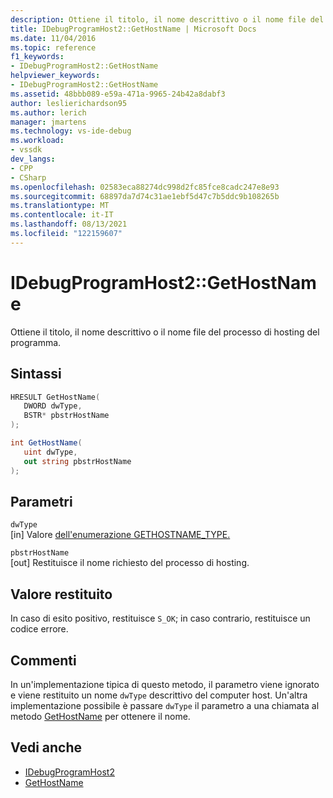 ```yaml
---
description: Ottiene il titolo, il nome descrittivo o il nome file del processo di hosting del programma.
title: IDebugProgramHost2::GetHostName | Microsoft Docs
ms.date: 11/04/2016
ms.topic: reference
f1_keywords:
- IDebugProgramHost2::GetHostName
helpviewer_keywords:
- IDebugProgramHost2::GetHostName
ms.assetid: 48bbb089-e59a-471a-9965-24b42a8dabf3
author: leslierichardson95
ms.author: lerich
manager: jmartens
ms.technology: vs-ide-debug
ms.workload:
- vssdk
dev_langs:
- CPP
- CSharp
ms.openlocfilehash: 02583eca88274dc998d2fc85fce8cadc247e8e93
ms.sourcegitcommit: 68897da7d74c31ae1ebf5d47c7b5ddc9b108265b
ms.translationtype: MT
ms.contentlocale: it-IT
ms.lasthandoff: 08/13/2021
ms.locfileid: "122159607"
---
```

# <a name="idebugprogramhost2gethostname"></a>IDebugProgramHost2::GetHostName
Ottiene il titolo, il nome descrittivo o il nome file del processo di hosting del programma.

## <a name="syntax"></a>Sintassi

```cpp
HRESULT GetHostName( 
   DWORD dwType,
   BSTR* pbstrHostName
);
```

```csharp
int GetHostName( 
   uint dwType,
   out string pbstrHostName
);
```

## <a name="parameters"></a>Parametri
`dwType`\
[in] Valore [dell'enumerazione GETHOSTNAME_TYPE.](../../../extensibility/debugger/reference/gethostname-type.md)

`pbstrHostName`\
[out] Restituisce il nome richiesto del processo di hosting.

## <a name="return-value"></a>Valore restituito
 In caso di esito positivo, restituisce `S_OK`; in caso contrario, restituisce un codice errore.

## <a name="remarks"></a>Commenti
 In un'implementazione tipica di questo metodo, il parametro viene ignorato e viene restituito un nome `dwType` descrittivo del computer host. Un'altra implementazione possibile è passare `dwType` il parametro a una chiamata al metodo [GetHostName](../../../extensibility/debugger/reference/idebugprogramnode2-gethostname.md) per ottenere il nome.

## <a name="see-also"></a>Vedi anche
- [IDebugProgramHost2](../../../extensibility/debugger/reference/idebugprogramhost2.md)
- [GetHostName](../../../extensibility/debugger/reference/idebugprogramnode2-gethostname.md)
